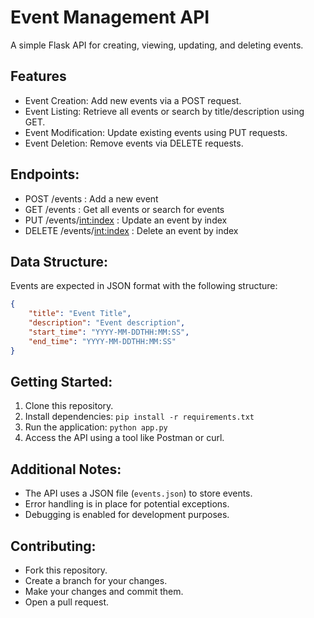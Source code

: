 # Event Management API

A simple Flask API for creating, viewing, updating, and deleting events.

## Features

* Event Creation: Add new events via a POST request.
* Event Listing: Retrieve all events or search by title/description using GET.
* Event Modification: Update existing events using PUT requests.
* Event Deletion: Remove events via DELETE requests.

## Endpoints:

- POST /events : Add a new event
- GET /events : Get all events or search for events 
- PUT /events/<int:index> : Update an event by index
- DELETE /events/<int:index> : Delete an event by index

## Data Structure:

Events are expected in JSON format with the following structure:

```json
{
    "title": "Event Title",
    "description": "Event description",
    "start_time": "YYYY-MM-DDTHH:MM:SS",
    "end_time": "YYYY-MM-DDTHH:MM:SS"
}
```

## Getting Started:

1. Clone this repository.
2. Install dependencies: `pip install -r requirements.txt`
3. Run the application: `python app.py`
4. Access the API using a tool like Postman or curl.

## Additional Notes:

- The API uses a JSON file (`events.json`) to store events.
- Error handling is in place for potential exceptions.
- Debugging is enabled for development purposes.

## Contributing:

- Fork this repository.
- Create a branch for your changes.
- Make your changes and commit them.
- Open a pull request.



